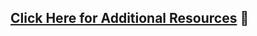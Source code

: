 ## [Click Here for Additional Resources](https://docs.google.com/document/d/12FgDNp4Is9YJLF-TsE720RIdpaaNQuD2m2KO0gwt4Zc/edit?usp=sharing) :link:
